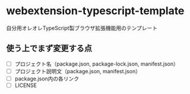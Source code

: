# webextension-typescript-template
自分用オレオレTypeScript製ブラウザ拡張機能用のテンプレート

## 使う上でまず変更する点
- [ ] プロジェクト名（package.json, package-lock.json, manifest.json）
- [ ] プロジェクト説明文（package.json, manifest.json）
- [ ] package.json内の各リンク
- [ ] LICENSE